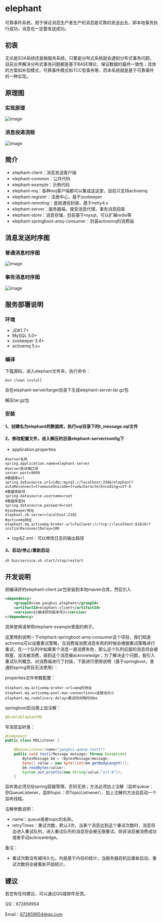 # elephant

可靠事件系统，用于保证消息生产者生产的消息能可靠的发送出去，即本地事务执行成功，消息也一定要发送成功。

## 初衷

无论是SOA系统还是微服务系统，只要是分布式系统就会遇到分布式事务问题，目前业界解决分布式事务问题都是基于BASE理论，保证数据的最终一致性；具体的方案如补偿模式，可靠事件模式和TCC型事务等，而本系统就是基于可靠事件的一种实现。

## 原理图

### 实现原理

![image](https://github.com/yanghuijava/elephant/blob/master/screenshots/%E4%BA%8B%E5%8A%A1%E6%B6%88%E6%81%AF.png)

### 消息投递流程

![image](https://github.com/yanghuijava/elephant/blob/master/screenshots/%E5%8F%AF%E9%9D%A0%E6%B6%88%E6%81%AF%E6%8A%95%E9%80%921.png)

## 简介

* elephant-client：消息发送客户端
* elephant-common：公共代码
* elephant-example：示例代码
* elephant-mq：各种mq客户端都可以集成这这里，目前只支持activemq
* elephant-register：注册中心，基于zookeeper
* elephant-remoting：底层通信封装，基于netty4.x
* elephant-server：服务器端，接受消息代理，事务消息回查
* elephant-store：消息存储，目前基于mysql，可以扩展redis等
* elephant-springboot-amq-consumer：封装activemq的消费端

## 消息发送时序图

### 普通消息时序图

![image](https://github.com/yanghuijava/elephant/blob/master/screenshots/%E6%99%AE%E9%80%9A%E6%B6%88%E6%81%AF%E6%97%B6%E5%BA%8F%E5%9B%BE.png)

### 事务消息时序图

![image](https://github.com/yanghuijava/elephant/blob/master/screenshots/%E4%BA%8B%E5%8A%A1%E6%B6%88%E6%81%AF%E6%97%B6%E5%BA%8F%E5%9B%BE.png)

## 服务部署说明

### 环境

* JDK1.7+
* MySQL 5.0+
* zookeeper 3.4+
* activemq 5.x+

### 编译

下载源码，进入elephant文件夹，执行命令：

```shell
mvn clean install
```

会在elephant-server/target目录下生成elephant-server.tar.gz包

解压tar.gz包

### 安装

#### 1、创建名为elephant的数据库，执行sql目录下的t_message.sql文件
#### 2、修改配置文件，进入解压的目录elephant-server/config下
* application.properties
```
#server名称
spring.application.name=elephant-server
#server启动端口号
server.port=9999
#数据库url
spring.datasource.url=jdbc:mysql://localhost:3306/elephant?autoReconnect=true&useUnicode=true&characterEncoding=utf-8
#数据库账号
spring.datasource.username=root
#数据库密码
spring.datasource.password=root
#zookeeper地址
elephant.zk-server=localhost:2181
#activemq地址
elephant.mq.activemq-broker-url=failover://(tcp://localhost:61616)?initialReconnectDelay=100
```
* log4j2.xml：可以修改日志的输出路径

#### 3、启动/停止/重新启动

```
sh bin/service.sh start/stop/restart
```

## 开发说明

把编译好的elephant-client jar包安装到本地maven仓库，然后引入
```xml
<dependency>
    <groupId>com.yanghui.elephant</groupId>
    <artifactId>elephant-client</artifactId>
    <version>${编译好的版本号}</version>
</dependency>
```

具体使用请参照elephant-example里面的例子。

这里特别说明一下elephant-springboot-amq-consumer这个项目，我们知道activemq可以设置重试策略，当消费端消费消息失败的时候会根据重试策略进行重试，在一个队列中如果某个消息一直消费失败，那么这个队列后面的消息将会被阻塞，没法被消费，直到这个消息被acknowledge；为了解决这个问题，我引入重试队列概念，对消费端进行了封装，下面进行使用说明（基于springboot，普通的spring项目无法使用）：

properties文件参数配置：

```
elephant.mq.activemq-broker-url=amq的地址
elephant.mq.activemq-pool-max-connections=连接池大小
elephant.mq.redelivery-delay=重试的间隔时间ms
```

springboot启动类上加注解：

```java
@EnableElephantMQ
```

写消息监听类：

```java
@Component
public class MQListener {
	
	@QueueListener(name="yanghui.queue.test1")
	public void test1(Message message) throws Exception{
		BytesMessage bm = (BytesMessage)message;
		byte[] value = new byte[(int)bm.getBodyLength()];
		bm.readBytes(value);
		System.out.println(new String(value,"utf-8"));
	}
```
监听类必须交给spring容器管理，否则无效；方法必须加上注解（监听queue：@QueueListener，监听topic：@TopicListnener），加上注解的方法会启动一个监听线程。

注解参数说明：

* name：queue或者topic的名称。
* retryTimes：重试次数，默认3次，当某个消息达到这个重试次数时，消息将会进入重试队列，进入重试队列的消息将会被无限重试，除非消息被消费成功或者手动acknowledge。

备注：

* 重试次数没有被持久化，均是基于内存的统计，当服务器宕机后重新启动，重试次数将会被重新开始统计。





## 建议

若您有任何建议，可以通过QQ或邮件反馈。

QQ：672859954

Email：672859954@qq.com






